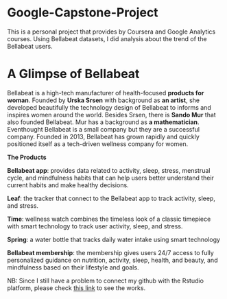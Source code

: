 # Google-Capstone-Project
This is a personal project that provides by Coursera and Google Analytics courses. Using Bellabeat datasets, I did analysis about the trend of the Bellabeat users.

# A Glimpse of Bellabeat

Bellabeat is a high-tech manufacturer of health-focused **products for woman**. Founded by **Urska Srsen** with background as **an artist**, she developed beautifully the technology design of Bellabeat to informs and inspires women around the world. 
Besides Srsen, there is **Sando Mur** that also founded Bellabeat. Mur has a background as **a mathematician**. Eventhought Bellabeat is a small company but they are a successful company. 
Founded in 2013, Bellabeat has grown rapidly and quickly positioned itself as a tech-driven wellness company for women.

**The Products**

**Bellabeat app**: provides data related to activity, sleep, stress, menstrual cycle, and mindfulness habits that can help users better understand their current habits and make healthy decisions.

**Leaf**: the tracker that connect to the Bellabeat app to track activity, sleep, and stress.

**Time**: wellness watch combines the timeless look of a classic timepiece with smart technology to track user activity, sleep, and stress.

**Spring**: a water bottle that tracks daily water intake using smart technology

**Bellabeat membership**: the membership gives users 24/7 access to fully personalized guidance on nutrition, activity, sleep, health, and beauty, and mindfulness based on their lifestyle and goals.


NB: Since I still have a problem to connect my github with the Rstudio platform, please check [this link](https://rpubs.com/sittikhdjh/capstone-project) to see the works. 
